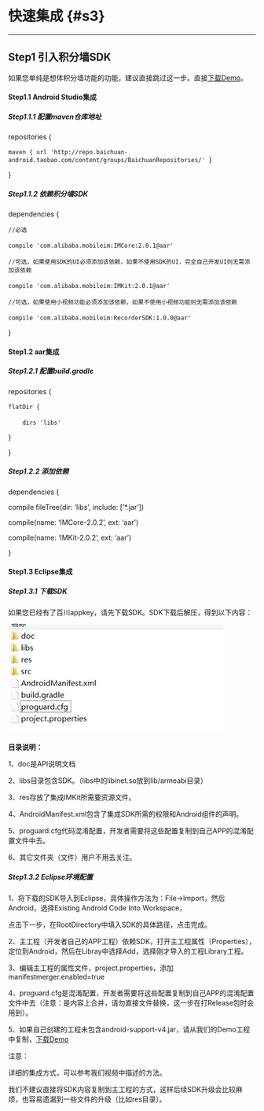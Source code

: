 

# 快速集成 {#s3}

---

## Step1 引入积分墙SDK

如果您单纯是想体积分墙功能的功能，建议直接跳过这一步。直接[下载Demo](http://baichuan.taobao.com/doc2/detail?spm=0.0.0.0.ct3Z2i&treeId=41&articleId=102828&docType=1#s0)。

#### Step1.1 Android Studio集成

##### Step1.1.1 配置maven仓库地址

repositories {

    maven { url 'http://repo.baichuan-android.taobao.com/content/groups/BaichuanRepositories/' }

}

##### Step1.1.2 依赖积分墙SDK

dependencies {

    //必选

    compile 'com.alibaba.mobileim:IMCore:2.0.1@aar'

    //可选，如果使用SDK的UI必须添加该依赖，如果不使用SDK的UI，完全自己开发UI则无需添加该依赖

    compile 'com.alibaba.mobileim:IMKit:2.0.1@aar'

    //可选，如果使用小视频功能必须添加该依赖，如果不使用小视频功能则无需添加该依赖

    compile 'com.alibaba.mobileim:RecorderSDK:1.0.0@aar'

}

#### Step1.2 aar集成

##### Step1.2.1 配置build.gradle

repositories {

    flatDir {

        dirs 'libs'

   }

}

##### Step1.2.2 添加依赖

dependencies {

compile fileTree\(dir: ‘libs’, include: \[’\*.jar’\]\)

compile\(name: ‘IMCore-2.0.2’, ext: ‘aar’\)

compile\(name: ‘IMKit-2.0.2’, ext: ‘aar’\)

}

#### Step1.3 Eclipse集成

##### Step1.3.1 下载SDK

如果您已经有了百川appkey，请先下载SDK。SDK下载后解压，得到以下内容：

![](/assets/import.png)

**目录说明：**

1、doc是API说明文档

2、libs目录包含SDK。（libs中的libinet.so放到lib/armeabi目录）

3、res存放了集成IMKit所需要资源文件。

4、AndroidManifest.xml包含了集成SDK所需的权限和Android组件的声明。

5、proguard.cfg代码混淆配置，开发者需要将这些配置复制到自己APP的混淆配置文件中去。

6、其它文件夹（文件）用户不用去关注。

##### Step1.3.2 Eclipse环境配置

1、将下载的SDK导入到Eclipse，具体操作方法为：File-&gt;Import，然后Android，选择Existing Android Code Into Workspace，

点击下一步，在RootDirectory中填入SDK的具体路径，点击完成。

2、主工程（开发者自己的APP工程）依赖SDK，打开主工程属性（Properties），定位到Android，然后在Libray中选择Add，选择刚才导入的工程Library工程。

3、编辑主工程的属性文件，project.properties，添加manifestmerger.enabled=true

4、proguard.cfg是混淆配置，开发者需要将这些配置复制到自己APP的混淆配置文件中去（注意：是内容上合并，请勿直接文件替换，这一步在打Release包时会用到）。

5、如果自己创建的工程未包含android-support-v4.jar，请从我们的Demo工程中复制，[下载Demo](https://www.baidu.com/)

注意：

详细的集成方式，可以参考我们视频中描述的方法。

我们不建议直接将SDK内容复制到主工程的方式，这样后续SDK升级会比较麻烦，也容易遗漏到一些文件的升级（比如res目录）。





